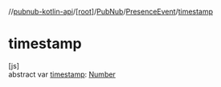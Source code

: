 //[pubnub-kotlin-api](../../../../index.md)/[[root]](../../index.md)/[PubNub](../index.md)/[PresenceEvent](index.md)/[timestamp](timestamp.md)

# timestamp

[js]\
abstract var [timestamp](timestamp.md): [Number](https://kotlinlang.org/api/core/kotlin-stdlib/kotlin/-number/index.html)
